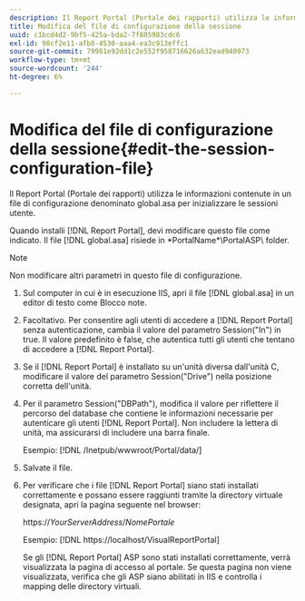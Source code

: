 ```yaml
---
description: Il Report Portal (Portale dei rapporti) utilizza le informazioni contenute in un file di configurazione denominato global.asa per inizializzare le sessioni utente.
title: Modifica del file di configurazione della sessione
uuid: c1bcd4d2-9bf5-425a-bda2-7f805983cdc6
exl-id: 98cf2e11-afb8-4530-aaa4-ea3c913effc1
source-git-commit: 79981e92dd1c2e552f958716626a632ead940973
workflow-type: tm+mt
source-wordcount: '244'
ht-degree: 6%

---
```


# Modifica del file di configurazione della sessione{#edit-the-session-configuration-file}

Il Report Portal (Portale dei rapporti) utilizza le informazioni contenute in un file di configurazione denominato global.asa per inizializzare le sessioni utente.

Quando installi [!DNL Report Portal], devi modificare questo file come indicato. Il file [!DNL global.asa] risiede in \*PortalName*\PortalASP\ folder.

>[!NOTE]
>
>Non modificare altri parametri in questo file di configurazione.

1. Sul computer in cui è in esecuzione IIS, apri il file [!DNL global.asa] in un editor di testo come Blocco note.
1. Facoltativo. Per consentire agli utenti di accedere a [!DNL Report Portal] senza autenticazione, cambia il valore del parametro Session(&quot;In&quot;) in true. Il valore predefinito è false, che autentica tutti gli utenti che tentano di accedere a [!DNL Report Portal].
1. Se il [!DNL Report Portal] è installato su un&#39;unità diversa dall&#39;unità C, modificare il valore del parametro Session(&quot;Drive&quot;) nella posizione corretta dell&#39;unità.
1. Per il parametro Session(&quot;DBPath&quot;), modifica il valore per riflettere il percorso del database che contiene le informazioni necessarie per autenticare gli utenti [!DNL Report Portal]. Non includere la lettera di unità, ma assicurarsi di includere una barra finale.

   Esempio: [!DNL /Inetpub/wwwroot/Portal/data/]

1. Salvate il file.
1. Per verificare che i file [!DNL Report Portal] siano stati installati correttamente e possano essere raggiunti tramite la directory virtuale designata, apri la pagina seguente nel browser:

   https://*YourServerAddress*/*NomePortale*

   Esempio:  [!DNL https://localhost/VisualReportPortal]

   Se gli [!DNL Report Portal] ASP sono stati installati correttamente, verrà visualizzata la pagina di accesso al portale. Se questa pagina non viene visualizzata, verifica che gli ASP siano abilitati in IIS e controlla i mapping delle directory virtuali.
